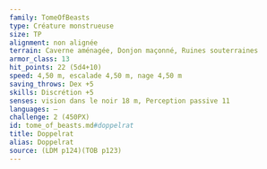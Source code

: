 ```yaml
---
family: TomeOfBeasts
type: Créature monstrueuse
size: TP
alignment: non alignée
terrain: Caverne aménagée, Donjon maçonné, Ruines souterraines
armor_class: 13
hit_points: 22 (5d4+10)
speed: 4,50 m, escalade 4,50 m, nage 4,50 m
saving_throws: Dex +5
skills: Discrétion +5
senses: vision dans le noir 18 m, Perception passive 11
languages: —
challenge: 2 (450PX)
id: tome_of_beasts.md#doppelrat
title: Doppelrat
alias: Doppelrat
source: (LDM p124)(TOB p123)
---
```


